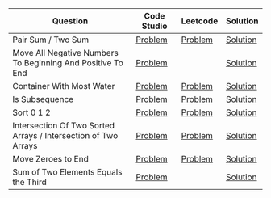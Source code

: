 | Question                                                        | Code Studio                                                                                                                    | Leetcode                                                            | Solution                                  |
| --------------------------------------------------------------- | ------------------------------------------------------------------------------------------------------------------------------ | ------------------------------------------------------------------- | ----------------------------------------- |
| Pair Sum / Two Sum                                              | [Problem](https://www.codingninjas.com/codestudio/problems/pair-sum_1171154)                                                   | [Problem](https://leetcode.com/problems/two-sum/)                   | [Solution](TwoSum.java)                   |
| Move All Negative Numbers To Beginning And Positive To End      | [Problem](https://www.codingninjas.com/codestudio/problems/move-all-negative-numbers-to-beginning-and-positive-to-end_1112620) |                                                                     | [Solution](RearrangePostiveNegative.java) |
| Container With Most Water                                       | [Problem](https://www.codingninjas.com/codestudio/problems/container-with-most-water_873860)                                   | [Problem](https://leetcode.com/problems/container-with-most-water)  | [Solution](ContainerWithMostWater.java)   |
| Is Subsequence                                                  | [Problem](https://www.codingninjas.com/codestudio/problems/is-subsequence_892991)                                              | [Problem](https://leetcode.com/problems/is-subsequence)             | [Solution](IsSubSequence.java)            |
| Sort 0 1 2                                                      | [Problem](https://www.codingninjas.com/codestudio/problems/631055)                                                             | [Problem](https://leetcode.com/problems/sort-colors)                | [Solution](Sort012.java)                  |
| Intersection Of Two Sorted Arrays /  Intersection of Two Arrays | [Problem](https://www.codingninjas.com/codestudio/problems/intersection-of-2-arrays_1082149)                                   | [Problem](https://leetcode.com/problems/intersection-of-two-arrays) | [Solution](IntersectionOfArray.java)      |
| Move Zeroes to End                                              | [Problem](https://www.codingninjas.com/codestudio/problems/interview-shuriken-41-move-zeroes-to-end_240143)                    | [Problem](https://leetcode.com/problems/move-zeroes)                | [Solution](MoveZeroEnd.java)              |
| Sum of Two Elements Equals the Third                            | [Problem](https://www.codingninjas.com/codestudio/problems/sum-of-two-elements-equals-the-third_992850)                        |                                                                     | [Solution](SumOfTwoElement.java)          |
